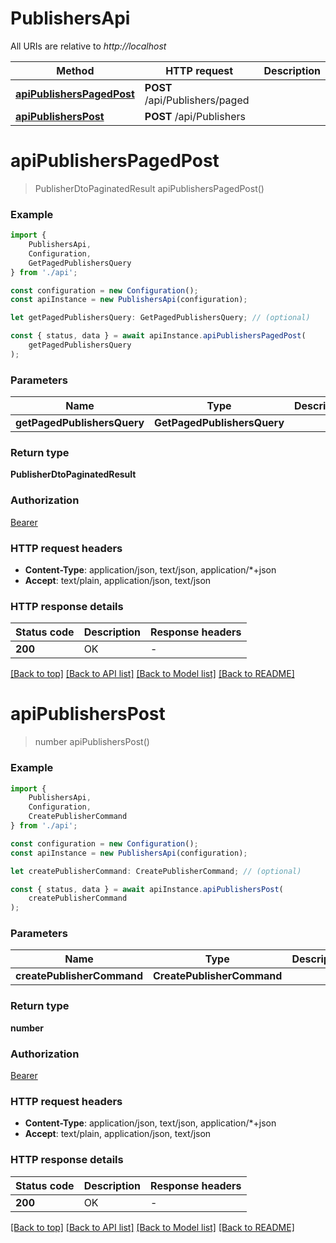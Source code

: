 # PublishersApi

All URIs are relative to *http://localhost*

|Method | HTTP request | Description|
|------------- | ------------- | -------------|
|[**apiPublishersPagedPost**](#apipublisherspagedpost) | **POST** /api/Publishers/paged | |
|[**apiPublishersPost**](#apipublisherspost) | **POST** /api/Publishers | |

# **apiPublishersPagedPost**
> PublisherDtoPaginatedResult apiPublishersPagedPost()


### Example

```typescript
import {
    PublishersApi,
    Configuration,
    GetPagedPublishersQuery
} from './api';

const configuration = new Configuration();
const apiInstance = new PublishersApi(configuration);

let getPagedPublishersQuery: GetPagedPublishersQuery; // (optional)

const { status, data } = await apiInstance.apiPublishersPagedPost(
    getPagedPublishersQuery
);
```

### Parameters

|Name | Type | Description  | Notes|
|------------- | ------------- | ------------- | -------------|
| **getPagedPublishersQuery** | **GetPagedPublishersQuery**|  | |


### Return type

**PublisherDtoPaginatedResult**

### Authorization

[Bearer](../README.md#Bearer)

### HTTP request headers

 - **Content-Type**: application/json, text/json, application/*+json
 - **Accept**: text/plain, application/json, text/json


### HTTP response details
| Status code | Description | Response headers |
|-------------|-------------|------------------|
|**200** | OK |  -  |

[[Back to top]](#) [[Back to API list]](../README.md#documentation-for-api-endpoints) [[Back to Model list]](../README.md#documentation-for-models) [[Back to README]](../README.md)

# **apiPublishersPost**
> number apiPublishersPost()


### Example

```typescript
import {
    PublishersApi,
    Configuration,
    CreatePublisherCommand
} from './api';

const configuration = new Configuration();
const apiInstance = new PublishersApi(configuration);

let createPublisherCommand: CreatePublisherCommand; // (optional)

const { status, data } = await apiInstance.apiPublishersPost(
    createPublisherCommand
);
```

### Parameters

|Name | Type | Description  | Notes|
|------------- | ------------- | ------------- | -------------|
| **createPublisherCommand** | **CreatePublisherCommand**|  | |


### Return type

**number**

### Authorization

[Bearer](../README.md#Bearer)

### HTTP request headers

 - **Content-Type**: application/json, text/json, application/*+json
 - **Accept**: text/plain, application/json, text/json


### HTTP response details
| Status code | Description | Response headers |
|-------------|-------------|------------------|
|**200** | OK |  -  |

[[Back to top]](#) [[Back to API list]](../README.md#documentation-for-api-endpoints) [[Back to Model list]](../README.md#documentation-for-models) [[Back to README]](../README.md)

